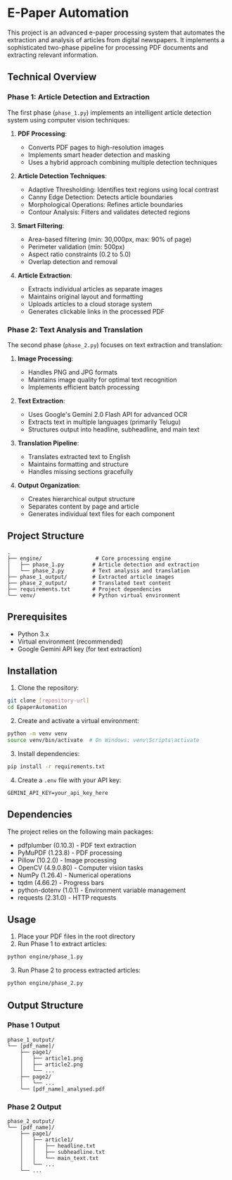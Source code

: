 # E-Paper Automation

This project is an advanced e-paper processing system that automates the extraction and analysis of articles from digital newspapers. It implements a sophisticated two-phase pipeline for processing PDF documents and extracting relevant information.

## Technical Overview

### Phase 1: Article Detection and Extraction
The first phase (`phase_1.py`) implements an intelligent article detection system using computer vision techniques:

1. **PDF Processing**:
   - Converts PDF pages to high-resolution images
   - Implements smart header detection and masking
   - Uses a hybrid approach combining multiple detection techniques

2. **Article Detection Techniques**:
   - Adaptive Thresholding: Identifies text regions using local contrast
   - Canny Edge Detection: Detects article boundaries
   - Morphological Operations: Refines article boundaries
   - Contour Analysis: Filters and validates detected regions

3. **Smart Filtering**:
   - Area-based filtering (min: 30,000px, max: 90% of page)
   - Perimeter validation (min: 500px)
   - Aspect ratio constraints (0.2 to 5.0)
   - Overlap detection and removal

4. **Article Extraction**:
   - Extracts individual articles as separate images
   - Maintains original layout and formatting
   - Uploads articles to a cloud storage system
   - Generates clickable links in the processed PDF

### Phase 2: Text Analysis and Translation
The second phase (`phase_2.py`) focuses on text extraction and translation:

1. **Image Processing**:
   - Handles PNG and JPG formats
   - Maintains image quality for optimal text recognition
   - Implements efficient batch processing

2. **Text Extraction**:
   - Uses Google's Gemini 2.0 Flash API for advanced OCR
   - Extracts text in multiple languages (primarily Telugu)
   - Structures output into headline, subheadline, and main text

3. **Translation Pipeline**:
   - Translates extracted text to English
   - Maintains formatting and structure
   - Handles missing sections gracefully

4. **Output Organization**:
   - Creates hierarchical output structure
   - Separates content by page and article
   - Generates individual text files for each component

## Project Structure

```
.
├── engine/                 # Core processing engine
│   ├── phase_1.py         # Article detection and extraction
│   └── phase_2.py         # Text analysis and translation
├── phase_1_output/        # Extracted article images
├── phase_2_output/        # Translated text content
├── requirements.txt       # Project dependencies
└── venv/                  # Python virtual environment
```

## Prerequisites

- Python 3.x
- Virtual environment (recommended)
- Google Gemini API key (for text extraction)

## Installation

1. Clone the repository:
```bash
git clone [repository-url]
cd EpaperAutomation
```

2. Create and activate a virtual environment:
```bash
python -m venv venv
source venv/bin/activate  # On Windows: venv\Scripts\activate
```

3. Install dependencies:
```bash
pip install -r requirements.txt
```

4. Create a `.env` file with your API key:
```
GEMINI_API_KEY=your_api_key_here
```

## Dependencies

The project relies on the following main packages:
- pdfplumber (0.10.3) - PDF text extraction
- PyMuPDF (1.23.8) - PDF processing
- Pillow (10.2.0) - Image processing
- OpenCV (4.9.0.80) - Computer vision tasks
- NumPy (1.26.4) - Numerical operations
- tqdm (4.66.2) - Progress bars
- python-dotenv (1.0.1) - Environment variable management
- requests (2.31.0) - HTTP requests

## Usage

1. Place your PDF files in the root directory
2. Run Phase 1 to extract articles:
```bash
python engine/phase_1.py
```
3. Run Phase 2 to process extracted articles:
```bash
python engine/phase_2.py
```

## Output Structure

### Phase 1 Output
```
phase_1_output/
└── [pdf_name]/
    ├── page1/
    │   ├── article1.png
    │   ├── article2.png
    │   └── ...
    ├── page2/
    │   └── ...
    └── [pdf_name]_analysed.pdf
```

### Phase 2 Output
```
phase_2_output/
└── [pdf_name]/
    ├── page1/
    │   ├── article1/
    │   │   ├── headline.txt
    │   │   ├── subheadline.txt
    │   │   └── main_text.txt
    │   └── ...
    └── ...
```